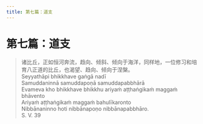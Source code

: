 ```yaml
---
title: 第七篇：道支
---
```


# 第七篇：道支

> 诸比丘，正如恒河奔流，趋向、倾斜、倾向于海洋，同样地，一位修习和培育八正道的比丘，也渴望、趋向、倾向于涅槃。  
> Seyyathāpi bhikkhave gaṅgā nadī  
> Samuddaninnā samuddapoṇā samuddapabbhārā  
> Evameva kho bhikkhave bhikkhu ariyaṁ aṭṭhaṅgikaṁ maggaṁ bhāvento  
> Ariyaṁ aṭṭhaṅgikaṁ maggaṁ bahulīkaronto  
> Nibbānaninno hoti nibbānapoṇo nibbānapabbhāro.  
> S. V. 39